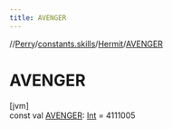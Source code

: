 ```yaml
---
title: AVENGER
---
```

//[Perry](../../../index.html)/[constants.skills](../index.html)/[Hermit](index.html)/[AVENGER](-a-v-e-n-g-e-r.html)



# AVENGER



[jvm]\
const val [AVENGER](-a-v-e-n-g-e-r.html): [Int](https://kotlinlang.org/api/latest/jvm/stdlib/kotlin/-int/index.html) = 4111005




